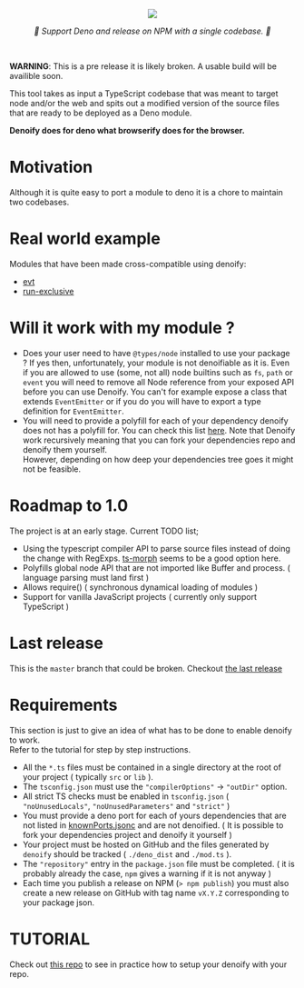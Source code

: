 
<p align="center">
    <img src="https://user-images.githubusercontent.com/6702424/79351107-900eb300-7f38-11ea-8272-91ff725d29f3.png">
</p>
<p align="center">
    <i>🦕 Support Deno and release on NPM with a single codebase. 🦕</i>
</p>
<br>

**WARNING**: This is a pre release it is likely broken. A usable build will be availible soon.

This tool takes as input a TypeScript codebase that was meant to target node and/or the web and spits out a modified version of the source files that are ready to be deployed as a Deno module.  
  
**Denoify does for deno what browserify does for the browser.**

# Motivation

Although it is quite easy to port a module to deno it is a chore to maintain two codebases.

# Real world example

Modules that have been made cross-compatible using denoify:

- [evt](https://evt.land)
- [run-exclusive](https://github.com/garronej/run-exclusive)

# Will it work with my module ?

- Does your user need to have ``@types/node`` installed to use your package ? 
  If yes then, unfortunately, your module is not denoifiable as it is. 
  Even if you are allowed to use (some, not all) node builtins
  such as ``fs``, ``path`` or ``event`` you will need to remove all Node reference from your exposed API before you can use Denoify. 
  You can't for example expose a class that extends ``EventEmitter`` or if you do you will have to export a type definition
  for ``EventEmitter``.
- You will need to provide a polyfill for each of your dependency denoify does not has a polyfill for. 
  You can check this list [here](https://github.com/garronej/denoify/blob/master/knownPorts.jsonc). 
  Note that Denoify work recursively meaning that you can fork your dependencies repo and denoify them yourself.  
  However, depending on how deep your dependencies tree goes it might not be feasible.

# Roadmap to 1.0

The project is at an early stage. Current TODO list; 

- Using the typescript compiler API to parse source files instead of doing the change with RegExps. [ts-morph](https://github.com/dsherret/ts-morph) seems to be a good option here.
- Polyfills global node API that are not imported like Buffer and process. ( language parsing must land first )
- Allows require() ( synchronous dynamical loading of modules )
- Support for vanilla JavaScript projects ( currently only support TypeScript )

# Last release

This is the ``master`` branch that could be broken. Checkout [the last release](https://github.com/garronej/denoify/tree/v0.1.0)

# Requirements

This section is just to give an idea of what has to be done to enable denoify to work.  
Refer to the tutorial for step by step instructions.

- All the ``*.ts`` files must be contained in a single directory at the root of your project ( typically ``src`` or ``lib`` ).
- The ``tsconfig.json`` must use the ``"compilerOptions"`` -> ``"outDir"`` option.
- All strict TS checks must be enabled in ``tsconfig.json`` ( ``"noUnusedLocals"``, ``"noUnusedParameters"`` and ``"strict"`` )
- You must provide a deno port for each of yours dependencies that are not listed in [knownPorts.jsonc](https://github.com/garronej/denoify/blob/master/knownPorts.jsonc) and are not denoified. ( It is possible to fork your dependencies project and denoify it yourself ) 
- Your project must be hosted on GitHub and the files generated by ``denoify`` should be tracked ( ``./deno_dist`` and ``./mod.ts`` ).
- The ``"repository"`` entry in the ``package.json`` file must be completed. ( it is probably already the case, ``npm`` gives a warning if it is not anyway )
- Each time you publish a release on NPM (``> npm publish``)  you must also create a new release on GitHub with tag name ``vX.Y.Z`` corresponding to your package json.

# TUTORIAL

Check out [this repo](https://github.com/garronej/my_dummy_npm_and_deno_module) to see in practice how to setup your denoify with your repo.

